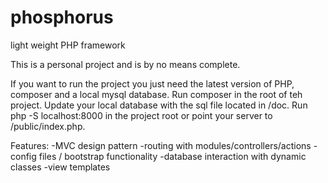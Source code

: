 phosphorus
==========

light weight PHP framework

This is a personal project and is by no means complete.

If you want to run the project you just need the latest version of PHP, composer and a local mysql database.
Run composer in the root of teh project.
Update your local database with the sql file located in /doc. 
Run php -S  localhost:8000 in the project root or point your server to /public/index.php.

Features:
-MVC design pattern
-routing with modules/controllers/actions
-config files / bootstrap functionality 
-database interaction with dynamic classes
-view templates 
